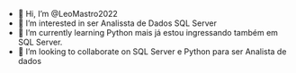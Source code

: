 - 👋 Hi, I’m @LeoMastro2022
- 👀 I’m interested in  ser Analissta de Dados SQL Server
- 🌱 I’m currently learning Python mais já estou ingressando também em SQL Server.
- 💞️ I’m looking to collaborate on SQL Server e Python para ser Analista de dados
<!---
LeoMastro2022/LeoMastro2022 is a ✨ special ✨ repository because its `README.md` (this file) appears on your GitHub profile.
You can click the Preview link to take a look at your changes.
--->
